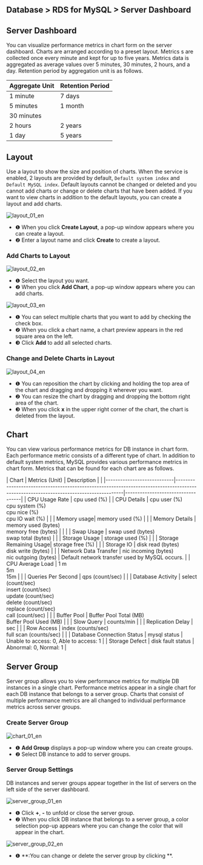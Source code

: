 ## Database > RDS for MySQL > Server Dashboard

## Server Dashboard

You can visualize performance metrics in chart form on the server dashboard. Charts are arranged according to a preset layout. Metrics s are collected once every minute and kept for up to five years. Metrics data is aggregated as average values over 5 minutes, 30 minutes, 2 hours, and a day. Retention period by aggregation unit is as follows.

| Aggregate Unit | Retention Period |
|-------|-------| 
| 1 minute | 7 days |
| 5 minutes | 1 month |
| 30 minutes || 6 months |
| 2 hours | 2 years |
| 1 day | 5 years ||

## Layout

Use a layout to show the size and position of charts. When the service is enabled, 2 layouts are provided by default, `Default system index` and `Default MySQL index`. Default layouts cannot be changed or deleted and you cannot add charts or change or delete charts that have been added. If you want to view charts in addition to the default layouts, you can create a layout and add charts.

![layout_01_en](https://static.toastoven.net/prod_rds/23.04.11/layout_01_en.png)

* ❶ When you click **Create Layout**, a pop-up window appears where you can create a layout.
* ❷ Enter a layout name and click **Create** to create a layout.

### Add Charts to Layout

![layout_02_en](https://static.toastoven.net/prod_rds/23.04.11/layout_02_en.png)

* ❶ Select the layout you want.
* ❷ When you click **Add Chart**, a pop-up window appears where you can add charts.

![layout_03_en](https://static.toastoven.net/prod_rds/23.04.11/layout_03_en.png)
* ❶ You can select multiple charts that you want to add by checking the check box.
* ❷ When you click a chart name, a chart preview appears in the red square area on the left.
* ❸ Click **Add** to add all selected charts.

### Change and Delete Charts in Layout

![layout_04_en](https://static.toastoven.net/prod_rds/23.04.11/layout_04_en.png)

* ❶ You can reposition the chart by clicking and holding the top area of the chart and dragging and dropping it wherever you want.
* ❷ You can resize the chart by dragging and dropping the bottom right area of the chart.
* ❸ When you click **x** in the upper right corner of the chart, the chart is deleted from the layout.

## Chart

You can view various performance metrics for DB instance in chart form. Each performance metric consists of a different type of chart. In addition to default system metrics, MySQL provides various performance metrics in chart form. Metrics that can be found for each chart are as follows.

| Chart | Metrics (Unit) | Description |
| |----------------------------|--------------------------------------------------------------------------------------------------------------------------------------|-----------------------------------| 
| CPU Usage Rate | cpu used (%) | 
| CPU Details | cpu user (%)<br/>cpu system (%)<br/>cpu nice (%)<br/>cpu IO wait (%) | | 
| Memory usage| memory used (%) | | 
| Memory Details | memory used (bytes)<br/>memory free (bytes) | | | 
| Swap Usage | swap used (bytes)<br> swap total (bytes) | | 
| Storage Usage | storage used (%) | | 
| Storage Remaining Usage| storage free (%) | | 
| Storage IO | disk read (bytes)<br> disk write (bytes) | |
| Network Data Transfer | nic incoming (bytes)<br> nic outgoing (bytes) | Default network transfer used by MySQL occurs. | 
| CPU Average Load | 1 m<br/>5m<br/>15m | | 
| Queries Per Second | qps (count/sec) | | 
| Database Activity | select (count/sec)<br/>insert (count/sec)<br/>update (count/sec)<br/>delete (count/sec)<br/>replace (count/sec)<br/>call (count/sec) | | 
| Buffer Pool | Buffer Pool Total (MB)<br/>Buffer Pool Used (MB) | | 
| Slow Query | counts/min | | 
| Replication Delay | sec | | 
| Row Access | index (counts/sec)<br/>full scan (counts/sec) | | 
| Database Connection Status | mysql status | Unable to access: 0, Able to access: 1 | 
| Storage Defect | disk fault status | Abnormal: 0, Normal: 1 |

## Server Group

Server group allows you to view performance metrics for multiple DB instances in a single chart. Performance metrics appear in a single chart for each DB instance that belongs to a server group. Charts that consist of multiple performance metrics are all changed to individual performance metrics across server groups.

### Create Server Group

![chart_01_en](https://static.toastoven.net/prod_rds/23.04.11/chart_01_en.png)

* ❶ **Add Group** displays a pop-up window where you can create groups.
* ❷ Select DB instance to add to server groups.

### Server Group Settings

DB instances and server groups appear together in the list of servers on the left side of the server dashboard.

![server_group_01_en](https://static.toastoven.net/prod_rds/23.04.11/server_group_01_en.png)

* ❶ Click **+**, **-** to unfold or close the server group.
* ❷ When you click DB instance that belongs to a server group, a color selection pop-up appears where you can change the color that will appear in the chart.

![server_group_02_en](https://static.toastoven.net/prod_rds/23.04.11/server_group_02_en.png)

* ❶ **:You can change or delete the server group by clicking **.